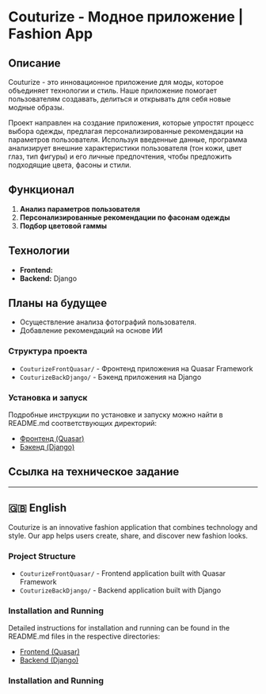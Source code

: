 # Couturize - Модное приложение | Fashion App

## Описание
Couturize - это инновационное приложение для моды, которое объединяет технологии и стиль. Наше приложение помогает пользователям создавать, делиться и открывать для себя новые модные образы.

Проект направлен на создание приложения, которые упростят процесс выбора одежды, предлагая персонализированные рекомендации на параметров пользователя. Используя введенные данные, программа анализирует внешние характеристики пользователя (тон кожи, цвет глаз, тип фигуры) и его личные предпочтения, чтобы предложить подходящие цвета, фасоны и стили. 

## Функционал

1. **Анализ параметров пользователя**
2. **Персонализированные рекомендации по  фасонам одежды**
3. **Подбор цветовой гаммы**

## Технологии

- **Frontend:**
- **Backend:** Django


## Планы на будущее
- Осуществление анализа фотографий пользователя.
- Добавление рекомендаций на основе ИИ


### Структура проекта
- `CouturizeFrontQuasar/` - Фронтенд приложения на Quasar Framework
- `CouturizeBackDjango/` - Бэкенд приложения на Django

### Установка и запуск
Подробные инструкции по установке и запуску можно найти в README.md соответствующих директорий:
- [Фронтенд (Quasar)](./CouturizeFrontQuasar/README.md)
- [Бэкенд (Django)](./CouturizeBackDjango/README.md)

## Ссылка на техническое задание

----------

## 🇬🇧 English
Couturize is an innovative fashion application that combines technology and style. Our app helps users create, share, and discover new fashion looks.

### Project Structure
- `CouturizeFrontQuasar/` - Frontend application built with Quasar Framework
- `CouturizeBackDjango/` - Backend application built with Django

### Installation and Running
Detailed instructions for installation and running can be found in the README.md files in the respective directories:
- [Frontend (Quasar)](./CouturizeFrontQuasar/README.md)
- [Backend (Django)](./CouturizeBackDjango/README.md)

### Installation and Running